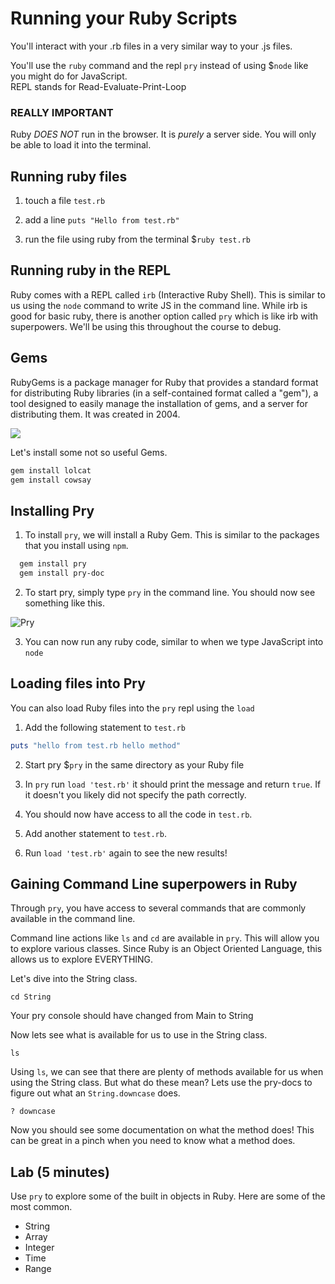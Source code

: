 # Running your Ruby Scripts

You'll interact with your .rb files in a very similar way to your .js files.

You'll use the `ruby` command and the repl `pry` instead of using $`node` like you might do for JavaScript. <br>
REPL stands for Read-Evaluate-Print-Loop

### REALLY IMPORTANT

Ruby *DOES NOT* run in the browser. It is *purely* a server side. You will only be able to load it into the terminal.


## Running ruby files

1. touch a file `test.rb`

2. add a line `puts "Hello from test.rb"`

3. run the file using ruby from the terminal $`ruby test.rb`

## Running ruby in the REPL

Ruby comes with a REPL called `irb` (Interactive Ruby Shell).  This is similar to us using the `node` command to write JS in the command line.  While irb is good for basic ruby, there is another option called `pry` which is like irb with superpowers.  We'll be using this throughout the course to debug.

## Gems

RubyGems is a package manager for Ruby that provides a standard format for distributing
Ruby libraries (in a self-contained format called a "gem"), a tool designed to easily
manage the installation of gems, and a server for distributing them. It was created in
2004.

![](images/rubygems.jpg)

Let's install some not so useful Gems.

```bash
gem install lolcat
gem install cowsay
```

## Installing Pry

1. To install `pry`, we will install a Ruby Gem. This is similar to the packages that you install using `npm`.

```bash
  gem install pry
  gem install pry-doc
```

2. To start pry, simply type `pry` in the command line. You should now see something like this.

![Pry](./images/pry.png)

3. You can now run any ruby code, similar to when we type JavaScript into `node`


## Loading files into Pry

You can also load Ruby files into the `pry` repl using the `load`

1. Add the following statement to `test.rb`

  ```ruby
  puts "hello from test.rb hello method"
  ```

2. Start pry $`pry` in the same directory as your Ruby file

3. In `pry` run `load 'test.rb'` it should print the message and return `true`. If it doesn't you likely did not specify the path correctly.

4. You should now have access to all the code in `test.rb`.

5. Add another statement to `test.rb`.

6. Run `load 'test.rb'` again to see the new results!

## Gaining Command Line superpowers in Ruby

Through `pry`, you have access to several commands that are commonly available in the command line.

Command line actions like `ls` and `cd` are available in `pry`. This will allow you to explore various classes. Since Ruby is an Object Oriented Language, this allows us to explore EVERYTHING.

Let's dive into the String class.

```
cd String
```

Your pry console should have changed from Main to String

Now lets see what is available for us to use in the String class.

```
ls
```

Using `ls`, we can see that there are plenty of methods available for us when using the String class. But what do these mean? Lets use the pry-docs to figure out what an `String.downcase` does.

```
? downcase
```

Now you should see some documentation on what the method does! This can be great in a pinch when you need to know what a method does.

## Lab (5 minutes)

Use `pry` to explore some of the built in objects in Ruby.  Here are some of the most common.

* String
* Array
* Integer
* Time
* Range
